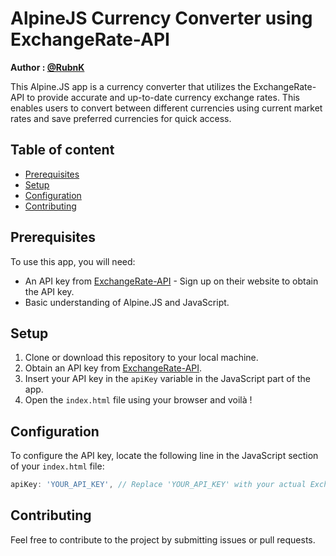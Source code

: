 # AlpineJS Currency Converter using ExchangeRate-API

**Author : [@RubnK](https://github.com/RubnK)**

This Alpine.JS app is a currency converter that utilizes the ExchangeRate-API to provide accurate and up-to-date currency exchange rates. This enables users to convert between different currencies using current market rates and save preferred currencies for quick access.

## Table of content

- [Prerequisites](#Prerequisites)
- [Setup](#Setup)
- [Configuration](#Configuration)
- [Contributing](#Contributing)

## Prerequisites
To use this app, you will need:
- An API key from [ExchangeRate-API](https://www.exchangerate-api.com/) - Sign up on their website to obtain the API key.
- Basic understanding of Alpine.JS and JavaScript.

## Setup
1. Clone or download this repository to your local machine.
2. Obtain an API key from [ExchangeRate-API](https://www.exchangerate-api.com/).
3. Insert your API key in the `apiKey` variable in the JavaScript part of the app.
4. Open the `index.html` file using your browser and voilà !

## Configuration
To configure the API key, locate the following line in the JavaScript section of your `index.html` file:

```javascript
apiKey: 'YOUR_API_KEY', // Replace 'YOUR_API_KEY' with your actual ExchangeRate-API key
```

## Contributing
Feel free to contribute to the project by submitting issues or pull requests.
